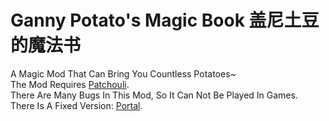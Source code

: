 # Ganny Potato's Magic Book 盖尼土豆的魔法书
A Magic Mod That Can Bring You Countless Potatoes~  
The Mod Requires [Patchouli](https://github.com/VazkiiMods/Patchouli).  
There Are Many Bugs In This Mod, So It Can Not Be Played In Games.  
There Is A Fixed Version: [Portal](https://github.com/Ojng-Studios/BetterGannyPotatosMagicBook).  
